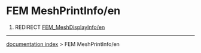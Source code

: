 # FEM MeshPrintInfo/en
1.  REDIRECT [FEM\_MeshDisplayInfo/en](FEM_MeshDisplayInfo/en.md)

---
[documentation index](../README.md) > FEM MeshPrintInfo/en
